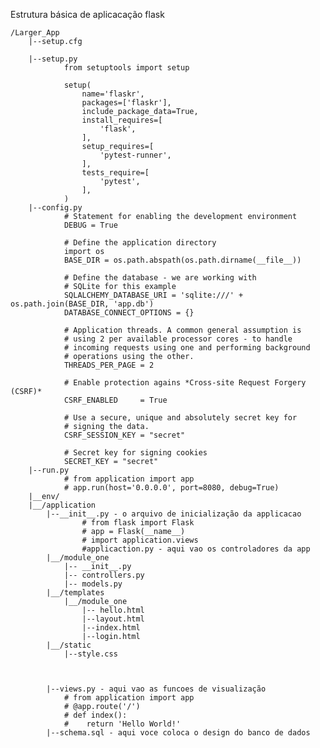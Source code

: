 Estrutura básica de aplicacação flask

    /Larger_App
        |--setup.cfg
            
        |--setup.py
                from setuptools import setup

                setup(
                    name='flaskr',
                    packages=['flaskr'],
                    include_package_data=True,
                    install_requires=[
                        'flask',
                    ],
                    setup_requires=[
                        'pytest-runner',
                    ],
                    tests_require=[
                        'pytest',
                    ],
                )
        |--config.py
                # Statement for enabling the development environment
                DEBUG = True

                # Define the application directory
                import os
                BASE_DIR = os.path.abspath(os.path.dirname(__file__))  

                # Define the database - we are working with
                # SQLite for this example
                SQLALCHEMY_DATABASE_URI = 'sqlite:///' + os.path.join(BASE_DIR, 'app.db')
                DATABASE_CONNECT_OPTIONS = {}

                # Application threads. A common general assumption is
                # using 2 per available processor cores - to handle
                # incoming requests using one and performing background
                # operations using the other.
                THREADS_PER_PAGE = 2

                # Enable protection agains *Cross-site Request Forgery (CSRF)*
                CSRF_ENABLED     = True

                # Use a secure, unique and absolutely secret key for
                # signing the data. 
                CSRF_SESSION_KEY = "secret"

                # Secret key for signing cookies
                SECRET_KEY = "secret"
        |--run.py
                # from application import app
                # app.run(host='0.0.0.0', port=8080, debug=True)
        |__env/
        |__/application
            |--__init__.py - o arquivo de inicialização da applicacao
                    # from flask import Flask
                    # app = Flask(__name__)
                    # import application.views
                    #applicaction.py - aqui vao os controladores da app
            |__/module_one
                |-- __init__.py
                |-- controllers.py
                |-- models.py
            |__/templates
                |__/module_one
                    |-- hello.html
                    |--layout.html
                    |--index.html
                    |--login.html
            |__/static
                |--style.css
            
            
            
            |--views.py - aqui vao as funcoes de visualização
                # from application import app
                # @app.route('/')
                # def index():
                #    return 'Hello World!'
            |--schema.sql - aqui voce coloca o design do banco de dados

